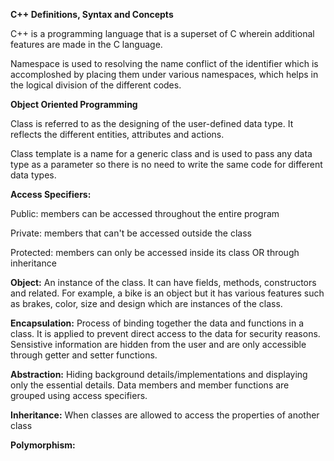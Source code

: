 **C++ Definitions, Syntax and Concepts**

C++ is a programming language that is a superset of C wherein additional features are made in the C language. 

Namespace is used to resolving the name conflict of the identifier which is accomploshed by placing them under various namespaces, which helps
in the logical division of the different codes.

**Object Oriented Programming**

  Class is referred to as the designing of the user-defined data type. 
  It reflects the different entities, attributes and actions.
  
  Class template is a name for a generic class and is used to pass any data type as a parameter so there is 
  no need to write the same code for different data types.
  
**Access Specifiers:**

  Public: members can be accessed throughout the entire program
  
  Private: members that can't be accessed outside the class 
  
  Protected: members can only be accessed inside its class OR through inheritance 
  
**Object:**
  An instance of the class. It can have fields, methods, constructors and related. 
  For example, a bike is an object but it has various features such as brakes, color, size and design which are instances of the class.
    
**Encapsulation:** 
  Process of binding together the data and functions in a class. It is applied to prevent direct access to the data for security reasons. 
  Sensistive information are hidden from the user and are only accessible through getter and setter functions.
  
**Abstraction:** 
  Hiding background details/implementations and displaying only the essential details. 
  Data members and member functions are grouped using access specifiers.

**Inheritance:**
  When classes are allowed to access the properties of another class

**Polymorphism:**
